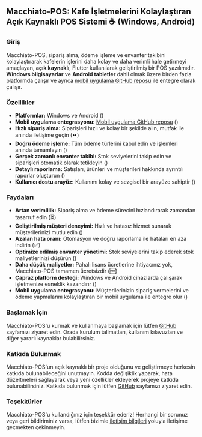 ## Macchiato-POS: Kafe İşletmelerini Kolaylaştıran Açık Kaynaklı POS Sistemi  ☕️ (Windows, Android)

### Giriş

Macchiato-POS, sipariş alma, ödeme işleme ve envanter takibini kolaylaştırarak kafelerin işlerini daha kolay ve daha verimli hale getirmeyi amaçlayan, **açık kaynaklı**, Flutter kullanılarak geliştirilmiş bir POS yazılımıdır. **Windows bilgisayarlar** ve **Android tabletler** dahil olmak üzere birden fazla platformda çalışır ve ayrıca [mobil uygulama GitHub reposu](https://github.com/Yasin4261/Macchiato-Mobile) ile entegre olarak çalışır. 

### Özellikler  

* **Platformlar:** Windows ve Android () 
* **Mobil uygulama entegrasyonu:** [Mobil uygulama GitHub reposu](https://github.com/Yasin4261/Macchiato-Mobile) ()
* **Hızlı sipariş alma:** Siparişleri hızlı ve kolay bir şekilde alın, mutfak ile anında iletişime geçin (⏩)
* **Doğru ödeme işleme:** Tüm ödeme türlerini kabul edin ve işlemleri anında tamamlayın ()
* **Gerçek zamanlı envanter takibi:** Stok seviyelerini takip edin ve siparişleri otomatik olarak tetikleyin ()
* **Detaylı raporlama:** Satışları, ürünleri ve müşterileri hakkında ayrıntılı raporlar oluşturun ()
* **Kullanıcı dostu arayüz:** Kullanımı kolay ve sezgisel bir arayüze sahiptir ()

### Faydaları  

* **Artan verimlilik:** Sipariş alma ve ödeme sürecini hızlandırarak zamandan tasarruf edin (⏳)
* **Geliştirilmiş müşteri deneyimi:** Hızlı ve hatasız hizmet sunarak müşterilerinizi mutlu edin ()
* **Azalan hata oranı:** Otomasyon ve doğru raporlama ile hataları en aza indirin (✅)
* **Optimize edilmiş envanter yönetimi:** Stok seviyelerini takip ederek stok maliyetlerinizi düşürün ()
* **Daha düşük maliyetler:** Pahalı lisans ücretlerine ihtiyacınız yok, Macchiato-POS tamamen ücretsizdir (🆓)
* **Çapraz platform desteği:** Windows ve Android cihazlarda çalışarak işletmenize esneklik kazandırır ()
* **Mobil uygulama entegrasyonu:** Müşterilerinizin sipariş vermelerini ve ödeme yapmalarını kolaylaştıran bir mobil uygulama ile entegre olur ()

### Başlamak İçin

Macchiato-POS'u kurmak ve kullanmaya başlamak için lütfen [GitHub](https://github.com/Yasin4261/Macchiato-POS) sayfamızı ziyaret edin. Orada kurulum talimatları, kullanım kılavuzları ve diğer yararlı kaynaklar bulabilirsiniz.

### Katkıda Bulunmak

Macchiato-POS'un açık kaynaklı bir proje olduğunu ve geliştirmeye herkesin katkıda bulunabileceğini unutmayın. Kodda değişiklik yaparak, hata düzeltmeleri sağlayarak veya yeni özellikler ekleyerek projeye katkıda bulunabilirsiniz. Katkıda bulunmak için lütfen [GitHub](https://github.com/Yasin4261/Macchiato-POS) sayfamızı ziyaret edin.

### Teşekkürler

Macchiato-POS'u kullandığınız için teşekkür ederiz! Herhangi bir sorunuz veya geri bildiriminiz varsa, lütfen bizimle [iletişim bilgileri](yasingunesctf@gmail.com) yoluyla iletişime geçmekten çekinmeyin.
